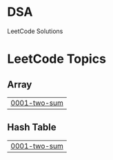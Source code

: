 # DSA
LeetCode Solutions

<!---LeetCode Topics Start-->
# LeetCode Topics
## Array
|  |
| ------- |
| [0001-two-sum](https://github.com/YashPatel45/LeetCode/tree/master/0001-two-sum) |
## Hash Table
|  |
| ------- |
| [0001-two-sum](https://github.com/YashPatel45/LeetCode/tree/master/0001-two-sum) |
<!---LeetCode Topics End-->